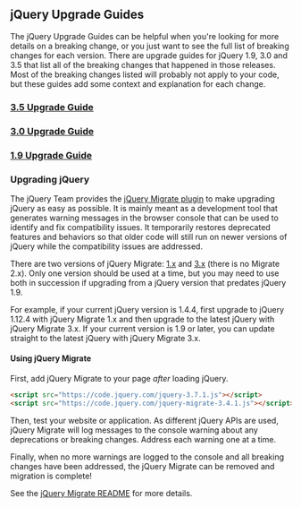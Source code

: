 <script>{
	"title": "jQuery Core Upgrade Guides",
	"noHeadingLinks": true
}</script>

## jQuery Upgrade Guides

The jQuery Upgrade Guides can be helpful when you're looking for more details on a breaking change, or you just want to see the full list of breaking changes for each version. There are upgrade guides for jQuery 1.9, 3.0 and 3.5 that list all of the breaking changes that happened in those releases. Most of the breaking changes listed will probably not apply to your code, but these guides add some context and explanation for each change.

### [3.5 Upgrade Guide](/upgrade-guide/3.5/)

### [3.0 Upgrade Guide](/upgrade-guide/3.0/)

### [1.9 Upgrade Guide](/upgrade-guide/1.9/)

### Upgrading jQuery

The jQuery Team provides the [jQuery Migrate plugin](https://github.com/jquery/jquery-migrate) to make upgrading jQuery as easy as possible. It is mainly meant as a development tool that generates warning messages in the browser console that can be used to identify and fix compatibility issues. It temporarily restores deprecated features and behaviors so that older code will still run on newer versions of jQuery while the compatibility issues are addressed.

There are two versions of jQuery Migrate: [1.x](https://github.com/jquery/jquery-migrate/tree/1.x-stable) and [3.x](https://github.com/jquery/jquery-migrate) (there is no Migrate 2.x). Only one version should be used at a time, but you may need to use both in succession if upgrading from a jQuery version that predates jQuery 1.9.

For example, if your current jQuery version is 1.4.4, first upgrade to jQuery 1.12.4 with jQuery Migrate 1.x and then upgrade to the latest jQuery with jQuery Migrate 3.x. If your current version is 1.9 or later, you can update straight to the latest jQuery with jQuery Migrate 3.x.

#### Using jQuery Migrate

First, add jQuery Migrate to your page *after* loading jQuery.

```html
<script src="https://code.jquery.com/jquery-3.7.1.js"></script>
<script src="https://code.jquery.com/jquery-migrate-3.4.1.js"></script>
```

Then, test your website or application. As different jQuery APIs are used, jQuery Migrate will log messages to the console warning about any deprecations or breaking changes. Address each warning one at a time.

Finally, when no more warnings are logged to the console and all breaking changes have been addressed, the jQuery Migrate can be removed and migration is complete!

See the [jQuery Migrate README](https://github.com/jquery/jquery-migrate) for more details.
